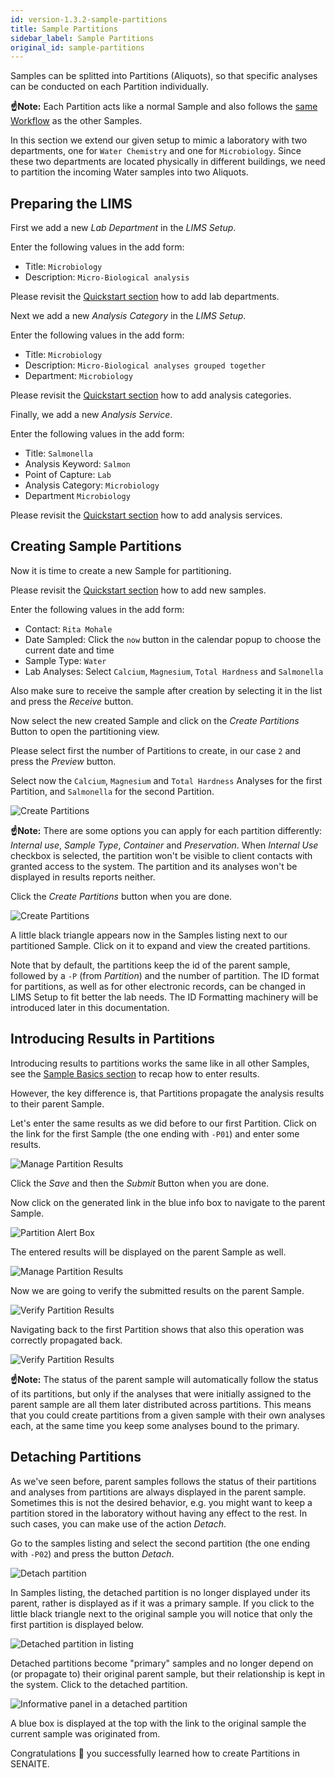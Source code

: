 ```yaml
---
id: version-1.3.2-sample-partitions
title: Sample Partitions
sidebar_label: Sample Partitions
original_id: sample-partitions
---
```


Samples can be splitted into Partitions (Aliquots), so that specific analyses
can be conducted on each Partition individually.

**☝️Note:**
Each Partition acts like a normal Sample and also follows the [same
Workflow](sample-basics#sample-workflow) as the other Samples.

In this section we extend our given setup to mimic a laboratory with two
departments, one for `Water Chemistry` and one for `Microbiology`.
Since these two departments are located physically in different buildings,
we need to partition the incoming Water samples into two Aliquots.


## Preparing the LIMS

First we add a new *Lab Department* in the *LIMS Setup*.

Enter the following values in the add form:

- Title: `Microbiology`
- Description: `Micro-Biological analysis`

Please revisit the [Quickstart section](quickstart#add-lab-departments) how to
add lab departments.

Next we add a new *Analysis Category* in the *LIMS Setup*.

Enter the following values in the add form:

- Title: `Microbiology`
- Description: `Micro-Biological analyses grouped together`
- Department: `Microbiology`

Please revisit the [Quickstart section](quickstart#add-analysis-categories) how
to add analysis categories.

Finally, we add a new *Analysis Service*.

Enter the following values in the add form:

- Title: `Salmonella`
- Analysis Keyword: `Salmon`
- Point of Capture: `Lab`
- Analysis Category: `Microbiology`
- Department `Microbiology`

Please revisit the [Quickstart section](quickstart#add-analysis-services) how
to add analysis services.


## Creating Sample Partitions

Now it is time to create a new Sample for partitioning.

Please revisit the [Quickstart section](quickstart#add-new-samples) how
to add new samples.

Enter the following values in the add form:

- Contact: `Rita Mohale`
- Date Sampled: Click the `now` button in the calendar popup to choose the
  current date and time
- Sample Type: `Water`
- Lab Analyses: Select `Calcium`, `Magnesium`, `Total Hardness` and `Salmonella`

Also make sure to receive the sample after creation by selecting it in the list
and press the *Receive* button.

Now select the new created Sample and click on the *Create Partitions* Button
to open the partitioning view.

Please select first the number of Partitions to create, in our case `2` and
press the *Preview* button.

Select now the `Calcium`, `Magnesium` and `Total Hardness` Analyses for the
first Partition, and `Salmonella` for the second Partition.

![Create Partitions](/screenshots/sample_create_partitions.png "Create Partitions")


**☝️Note:**
There are some options you can apply for each partition differently: 
*Internal use*, *Sample Type*, *Container* and *Preservation*. When *Internal Use* 
checkbox is selected, the partition won't be visible to client contacts with 
granted access to the system. The partition and its analyses won't be displayed 
in results reports neither.

Click the *Create Partitions* button when you are done.

![Create Partitions](/screenshots/sample_create_partitions_saved.png "Create Partitions")

A little black triangle appears now in the Samples listing next to our partitioned Sample.
Click on it to expand and view the created partitions.

Note that by default, the partitions keep the id of the parent sample, followed
by a `-P` (from *Partition*) and the number of partition. The ID format for
partitions, as well as for other electronic records, can be changed in LIMS
Setup to fit better the lab needs. The ID Formatting machinery will be introduced
later in this documentation.


## Introducing Results in Partitions

Introducing results to partitions works the same like in all other Samples, see the
[Sample Basics section](sample-basics#enter-results) to recap how to enter results.

However, the key difference is, that Partitions propagate the analysis results
to their parent Sample.

Let's enter the same results as we did before to our first Partition. Click on
the link for the first Sample (the one ending with `-P01`) and enter some results.

![Manage Partition Results](/screenshots/sample_manage_partition_results_saved.png "Manage Partition Results")

Click the *Save* and then the *Submit* Button when you are done.

Now click on the generated link in the blue info box to navigate to the parent
Sample.

![Partition Alert Box](/screenshots/sample_alert_box_partition.png "Partition Alert Box")

The entered results will be displayed on the parent Sample as well.

![Manage Partition Results](/screenshots/sample_manage_partition_results_root.png "Manage Partition Results")

Now we are going to verify the submitted results on the parent Sample.

![Verify Partition Results](/screenshots/sample_verify_partition_results_root.png "Verify Partition Results")

Navigating back to the first Partition shows that also this operation was correctly propagated back.

![Verify Partition Results](/screenshots/sample_verify_partition_results_verified.png "Verify Partition Results")


**☝️Note:**
The status of the parent sample will automatically follow the status of its 
partitions, but only if the analyses that were initially assigned to the parent 
sample are all them later distributed across partitions. This means that you 
could create partitions from a given sample with their own analyses each, at the
same time you keep some analyses bound to the primary.


## Detaching Partitions

As we've seen before, parent samples follows the status of their partitions and
analyses from partitions are always displayed in the parent sample. Sometimes
this is not the desired behavior, e.g. you might want to keep a partition stored
in the laboratory without having any effect to the rest. In such cases, you can 
make use of the action *Detach*.

Go to the samples listing and select the second partition (the one ending with
`-P02`) and press the button *Detach*.

![Detach partition](/screenshots/sample_detach_partition_1.png "Detach partition")


In Samples listing, the detached partition is no longer displayed under its 
parent, rather is displayed as if it was a primary sample. If you click to the
little black triangle next to the original sample you will notice that only the
first partition is displayed below.


![Detached partition in listing](/screenshots/sample_detach_partition_2.png "Detached partition in listing")

Detached partitions become "primary" samples and no longer depend on (or 
propagate to) their original parent sample, but their relationship is kept 
in the system. Click to the detached partition.

![Informative panel in a detached partition](/screenshots/sample_detached_partition_info_panel.png "Informative panel in a detached partition")

A blue box is displayed at the top with the link to the original sample the
current sample was originated from.
  

Congratulations 🙌 you successfully learned how to create Partitions in SENAITE.
